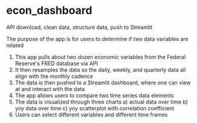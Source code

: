# econ_dashboard
API download, clean data, structure data, push to Streamlit

The purpose of the app is for users to determine if two data variables are related

1) This app pulls about two dozen economic variables from the Federal Reserve's FRED database via API
2) It then resamples the data so the daily, weekly, and quarterly data all align with the monthly cadence
3) The data is then pushed to a Streamlit dashboard, where one can view at and interact with the data
4) The app allows users to compare two time series data elements
5) The data is visualized through three charts
   a) actual data over time
   b) yoy data over time
   c) yoy scatterplot with correlation coefficient
6) Users can select different variables and different time frames
